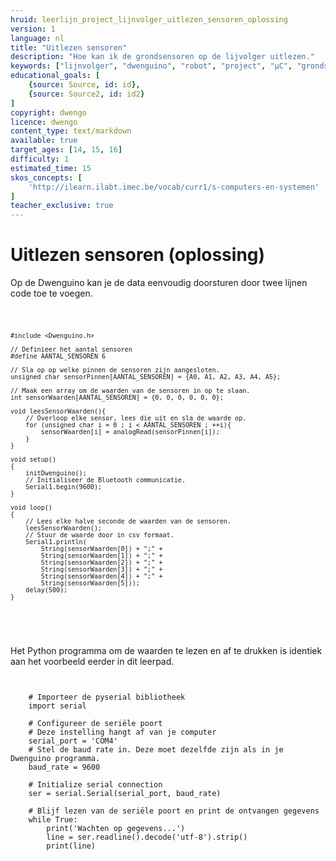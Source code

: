 ```yaml
---
hruid: leerlijn_project_lijnvolger_uitlezen_sensoren_oplossing
version: 1
language: nl
title: "Uitlezen sensoren"
description: "Hoe kan ik de grondsensoren op de lijvolger uitlezen."
keywords: ["lijnvolger", "dwenguino", "robot", "project", "µC", "grondsensor"]
educational_goals: [
    {source: Source, id: id}, 
    {source: Source2, id: id2}
]
copyright: dwengo
licence: dwengo
content_type: text/markdown
available: true
target_ages: [14, 15, 16]
difficulty: 1
estimated_time: 15
skos_concepts: [
    'http://ilearn.ilabt.imec.be/vocab/curr1/s-computers-en-systemen'
]
teacher_exclusive: true
---
```


# Uitlezen sensoren (oplossing)

Op de Dwenguino kan je de data eenvoudig doorsturen door twee lijnen code toe te voegen.

<div class="dwengo-content dwengo-code-simulator">
    <pre>
<code class="language-cpp" data-filename="sensoren_uitlezen.cpp">

    #include <Dwenguino.h>

    // Definieer het aantal sensoren
    #define AANTAL_SENSOREN 6

    // Sla op op welke pinnen de sensoren zijn aangesloten.
    unsigned char sensorPinnen[AANTAL_SENSOREN] = {A0, A1, A2, A3, A4, A5};

    // Maak een array om de waarden van de sensoren in op te slaan.
    int sensorWaarden[AANTAL_SENSOREN] = {0, 0, 0, 0, 0, 0};

    void leesSensorWaarden(){
        // Overloop elke sensor, lees die uit en sla de waarde op.
        for (unsigned char i = 0 ; i < AANTAL_SENSOREN ; ++i){
            sensorWaarden[i] = analogRead(sensorPinnen[i]);
        }
    }

    void setup()
    {
        initDwenguino(); 
        // Initialiseer de Bluetooth communicatie.
        Serial1.begin(9600);
    }

    void loop()
    {
        // Lees elke halve seconde de waarden van de sensoren.
        leesSensorWaarden();
        // Stuur de waarde door in csv formaat.
        Serial1.println(
            String(sensorWaarden[0]) + ";" + 
            String(sensorWaarden[1]) + ";" + 
            String(sensorWaarden[2]) + ";" + 
            String(sensorWaarden[3]) + ";" + 
            String(sensorWaarden[4]) + ";" + 
            String(sensorWaarden[5]));
        delay(500);
    }
</code>
    </pre>
</div>

Het Python programma om de waarden te lezen en af te drukken is identiek aan het voorbeeld eerder in dit leerpad.

<pre>
<code class="lang-python">

    # Importeer de pyserial bibliotheek
    import serial

    # Configureer de seriële poort
    # Deze instelling hangt af van je computer
    serial_port = 'COM4'  
    # Stel de baud rate in. Deze moet dezelfde zijn als in je Dwenguino programma.
    baud_rate = 9600      

    # Initialize serial connection
    ser = serial.Serial(serial_port, baud_rate)

    # Blijf lezen van de seriële poort en print de ontvangen gegevens
    while True:
        print('Wachten op gegevens...')
        line = ser.readline().decode('utf-8').strip()
        print(line)

</code>
</pre>